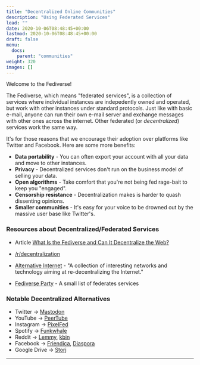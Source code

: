 ```yaml
---
title: "Decentralized Online Communities"
description: "Using Federated Services"
lead: ""
date: 2020-10-06T08:48:45+00:00
lastmod: 2020-10-06T08:48:45+00:00
draft: false
menu:
  docs:
    parent: "communities"
weight: 320
images: []
---
```


Welcome to the Fediverse!  

The Fediverse, which means "federated services", is a collection of services where individual instances are indepedently owned and operated, but work with other instances under standard protocols.  Just like with basic e-mail, anyone can run their own e-mail server and exchange messages with other ones across the internet.  Other federated (or _decentralized_) services work the same way.

It's for those reasons that we encourage their adoption over platforms like Twitter and Facebook.  Here are some more benefits:

- **Data portability** - You can often export your account with all your data and move to other instances.
- **Privacy** - Decentralized services don't run on the business model of selling your data.
- **Open algorithms** - Take comfort that you're not being fed rage-bait to keep you "engaged".   
- **Censorship resistance** - Decentralization makes is harder to quash dissenting opinions.
- **Smaller communities** - It's easy for your voice to be drowned out by the massive user base like Twitter's.  



### Resources about Decentralized/Federated Services

- Article [What Is the Fediverse and Can It Decentralize the Web?](https://www.makeuseof.com/what-is-the-fediverse-and-can-it-decentralize-the-web/)

- [/r/decentralization](https://www.reddit.com/r/decentralization/)

- [Alternative Internet](https://redecentralize.github.io/alternative-internet/) - "A collection of interesting networks and technology aiming at re-decentralizing the Internet."

- [Fediverse Party](https://fediverse.party) - A small list of federates services


### Notable Decentralized Alternatives

- Twitter -> [Mastodon](https://joinmastodon.org/)
- YouTube -> [PeerTube](https://joinpeertube.org/)
- Instagram -> [PixelFed](https://pixelfed.org/)
- Spotify -> [Funkwhale](https://funkwhale.audio/)
- Reddit -> [Lemmy](https://join-lemmy.org), [kbin](https://kbin.pub/)
- Facebook -> [Friendica](https://friendi.ca), [Diaspora](https://joindiaspora.com)
- Google Drive -> [Storj](https://www.storj.io)

--------------------
